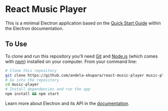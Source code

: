 # React Music Player


This is a minimal Electron application based on the [Quick Start Guide](http://electron.atom.io/docs/latest/tutorial/quick-start) within the Electron documentation.

## To Use

To clone and run this repository you'll need [Git](https://git-scm.com) and [Node.js](https://nodejs.org/en/download/) (which comes with [npm](http://npmjs.com)) installed on your computer. From your command line:

```bash
# Clone this repository
git clone https://github.com/andela-ekupara/react-music-player music-player
# Go into the repository
cd music-player
# Install dependencies and run the app
npm install && npm start
```

Learn more about Electron and its API in the [documentation](http://electron.atom.io/docs/latest).
